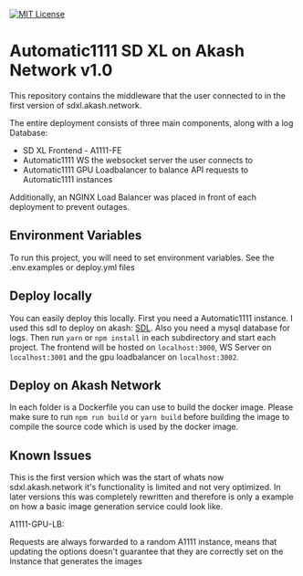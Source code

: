 
[![MIT License](https://img.shields.io/badge/License-MIT-green.svg)](https://choosealicense.com/licenses/mit/)
# Automatic1111 SD XL on Akash Network v1.0 

This repository contains the middleware that the user connected to in the first version of sdxl.akash.network.

The entire deployment consists of three main components, along with a log Database:

- SD XL Frontend - A1111-FE
- Automatic1111 WS the websocket server the user connects to
- Automatic1111 GPU Loadbalancer to balance API requests to Automatic1111 instances

Additionally, an NGINX Load Balancer was placed in front of each deployment to prevent outages.

## Environment Variables

To run this project, you will need to set environment variables. See the .env.examples or deploy.yml files 

## Deploy locally

You can easily deploy this locally. First you need a Automatic1111 instance. I used this sdl to deploy on akash: [SDL](A1111-sdxl.yml). Also you need a mysql database for logs. Then run `yarn` or `npm install` in each subdirectory and start each project. The frontend will be hosted on `localhost:3000`, WS Server on `localhost:3001` and the gpu loadbalancer on `localhost:3002`.

## Deploy on Akash Network

In each folder is a Dockerfile you can use to build the docker image. Please make sure to run `npm run build` or `yarn build` before building the image to compile the source code which is used by the docker image.

## Known Issues

This is the first version which was the start of whats now sdxl.akash.network it's functionality is limited and not very optimized. In later versions this was completely rewritten and therefore is only a example on how a basic image generation service could look like. 

A1111-GPU-LB:

Requests are always forwarded to a random A1111 instance, means that updating the options doesn't guarantee that they are correctly set on the Instance that generates the images